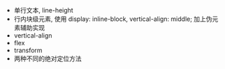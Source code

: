 - 单行文本, line-height
- 行内块级元素, 使用 display: inline-block, vertical-align: middle; 加上伪元素辅助实现
- vertical-align
- flex
- transform
- 两种不同的绝对定位方法